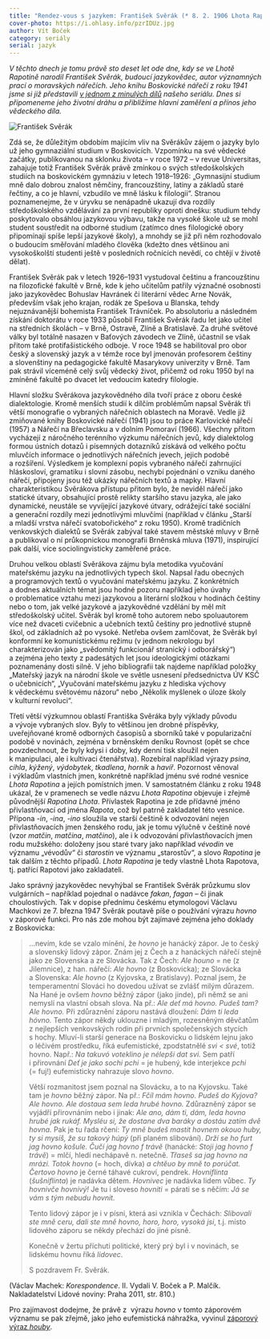 ```yaml
---
title: "Rendez-vous s jazykem: František Svěrák (* 8. 2. 1906 Lhota Rapotina, † 9. 11. 1976 Brno)"
cover-photo: https://i.ohlasy.info/pzrIDUz.jpg
author: Vít Boček
category: seriály
serial: jazyk
---
```


*V těchto dnech je tomu právě sto deset let ode dne, kdy se ve Lhotě Rapotině narodil František Svěrák, budoucí jazykovědec, autor významných prací o moravských nářečích. Jeho knihu Boskovické nářečí z roku 1941 jsme si již představili [v jednom z minulých dílů](/clanky/2015/05/boskovicke-nareci.html) našeho seriálu. Dnes si připomeneme jeho životní dráhu a přiblížíme hlavní zaměření a přínos jeho vědeckého díla.*

<img src="https://i.ohlasy.info/pzrIDUz.jpg" alt="František Svěrák" class="img-responsive img-popup">

Zdá se, že důležitým obdobím majícím vliv na Svěrákův zájem o jazyky bylo už jeho gymnaziální studium v Boskovicích. Vzpomínku na své vědecké začátky, publikovanou na sklonku života – v roce 1972 – v revue Universitas, zahajuje totiž František Svěrák právě zmínkou o svých středoškolských studiích na boskovickém gymnáziu v letech 1918–1926: „Gymnasijní studium mně dalo dobrou znalost němčiny, francouzštiny, latiny a základů staré řečtiny, a co je hlavní, vzbudilo ve mně lásku k filologii“. Stranou poznamenejme, že v úryvku se nenápadně ukazují dva rozdíly středoškolského vzdělávání za první republiky oproti dnešku: studium tehdy poskytovalo obsáhlou jazykovou výbavu, takže na vysoké škole už se mohl student soustředit na odborné studium (zatímco dnes filologické obory připomínají spíše lepší jazykové školy), a mnohdy se již při něm rozhodovalo o budoucím směřování mladého člověka (kdežto dnes většinou ani vysokoškolští studenti ještě v posledních ročnících nevědí, co chtějí v životě dělat). 

František Svěrák pak v letech 1926–1931 vystudoval češtinu a francouzštinu na filozofické fakultě v Brně, kde k jeho učitelům patřily význačné osobnosti jako jazykovědec Bohuslav Havránek či literární vědec Arne Novák, především však jeho krajan, rodák ze Spešova u Blanska, tehdy nejuznávanější bohemista František Trávníček. Po absolutoriu a následném získání doktorátu v roce 1933 působil František Svěrák řadu let jako učitel na středních školách – v Brně, Ostravě, Zlíně a Bratislavě. Za druhé světové války byl totálně nasazen v Baťových závodech ve Zlíně, účastnil se však přitom také protifašistického odboje. V roce 1948 se habilitoval pro obor český a slovenský jazyk a v témže roce byl jmenován profesorem češtiny a slovenštiny na pedagogické fakultě Masarykovy univerzity v Brně. Tam pak strávil víceméně celý svůj vědecký život, přičemž od roku 1950 byl na zmíněné fakultě po dvacet let vedoucím katedry filologie.

Hlavní složku Svěrákova jazykovědného díla tvoří práce z oboru české dialektologie. Kromě menších studií k dílčím problémům napsal Svěrák tři větší monografie o vybraných nářečních oblastech na Moravě. Vedle již zmiňované knihy Boskovické nářečí (1941) jsou to práce Karlovické nářečí (1957) a Nářečí na Břeclavsku a v dolním Pomoraví (1966). Všechny přitom vycházejí z náročného terénního výzkumu nářečních jevů, kdy dialektolog formou ústních dotazů i písemných dotazníků získává od velkého počtu mluvčích informace o jednotlivých nářečních jevech, jejich podobě a rozšíření. Výsledkem je komplexní popis vybraného nářečí zahrnující hláskosloví, gramatiku i slovní zásobu, nechybí pojednání o vzniku daného nářečí, připojeny jsou též ukázky nářečních textů a mapky. Hlavní charakteristikou Svěrákova přístupu přitom bylo, že neviděl nářečí jako statické útvary, obsahující prostě relikty staršího stavu jazyka, ale jako dynamické, neustále se vyvíjející jazykové útvary, odrážející také sociální a generační rozdíly mezi jednotlivými mluvčími (například v článku „Starší a mladší vrstva nářečí svatobořického“ z roku 1950). Kromě tradičních venkovských dialektů se Svěrák zabýval také stavem městské mluvy v Brně a publikoval o ní průkopnickou monografii Brněnská mluva (1971), inspirující pak další, více sociolingvisticky zaměřené práce.

Druhou velkou oblastí Svěrákova zájmu byla metodika vyučování mateřskému jazyku na jednotlivých typech škol. Napsal řadu obecných a programových textů o vyučování mateřskému jazyku. Z konkrétních a dodnes aktuálních témat jsou hodné pozoru například jeho úvahy o problematice vztahu mezi jazykovou a literární složkou v hodinách češtiny nebo o tom, jak velké jazykové a jazykovědné vzdělání by měl mít středoškolský učitel. Svěrák byl kromě toho autorem nebo spoluautorem více než dvaceti cvičebnic a učebních textů češtiny pro jednotlivé stupně škol, od základních až po vysoké. Netřeba ovšem zamlčovat, že Svěrák byl konformní ke komunistickému režimu (v jednom nekrologu byl charakterizován jako „svědomitý funkcionář stranický i odborářský“) a zejména jeho texty z padesátých let jsou ideologickými otázkami poznamenány dosti silně. V jeho bibliografii tak najdeme například položky „Mateřský jazyk na národní škole ve světle usnesení předsednictva ÚV KSČ o učebnicích“, „Vyučování mateřskému jazyku z hlediska výchovy k vědeckému světovému názoru“ nebo „Několik myšlenek o úloze školy v kulturní revoluci“.

Třetí větší výzkumnou oblastí Františka Svěráka byly výklady původu a vývoje vybraných slov. Byly to většinou jen drobné příspěvky, uveřejňované kromě odborných časopisů a sborníků také v popularizační podobě v novinách, zejména v brněnském deníku Rovnost (opět se chce povzdechnout, že byly kdysi i doby, kdy denní tisk sloužil nejen k manipulaci, ale i kultivaci čtenářstva). Rozebíral například výrazy *psina*, *cihla*, *kýžený*, *výdobytek*, *tkadlena*, *horník* a *havíř*. Pozornost věnoval i výkladům vlastních jmen, konkrétně například jménu své rodné vesnice *Lhota Rapotina* a jejích pomístních jmen. V samostatném článku z roku 1948 ukázal, že v pramenech se vedle názvu *Lhota Rapotina* objevuje i zřejmě původnější *Rapotina Lhota*. Přívlastek Rapotina je zde přídavné jméno přivlastňovací od jména *Rapota*, což byl patrně zakladatel této vesnice. Přípona *-in*, *-ina*, *-ino* sloužila ve starší češtině k odvozování nejen přivlastňovacích jmen ženského rodu, jak je tomu výlučně v češtině nové (vzor *matčin*, *matčina*, *matčino*), ale i k odvozování přivlastňovacích jmen rodu mužského: doloženy jsou staré tvary jako například *vévodin* ve významu „vévodův“ či *starostin* ve významu „starostův“, a slovo *Rapotina* je tak dalším z těchto případů. *Lhota Rapotina* je tedy vlastně Lhota Rapotova, tj. patřící Rapotovi jako zakladateli.

Jako správný jazykovědec nevyhýbal se František Svěrák průzkumu slov vulgárních – například pojednal o nadávce *fakan*, *fagan* – či jinak choulostivých. Tak v dopise přednímu českému etymologovi Václavu Machkovi ze 7. března 1947 Svěrák poutavě píše o používání výrazu *hovno* v záporové funkci. Pro nás zde mohou být zajímavé zejména jeho doklady z Boskovicka:

>…nevím, kde se vzalo mínění, že *hovno* je hanácký zápor. Je to český a slovenský lidový zápor. Znám jej z Čech a z hanáckých nářečí stejně jako ze Slovenska a ze Slovácka. Tak z Čech: *Ale houno* = ne (z Jilemnice), z han. nářečí: *Ale hovno* (z Boskovicka); ze Slovácka a Slovenska: *Ale hovno* (z Kyjovska, z Bratislavy). Poznal jsem, že temperamentní Slováci ho dovedou užívat se zvlášť milým důrazem. Na Hané je ovšem *hovno* běžný zápor (jako jinde), při němž se ani nemyslí na vlastní obsah slova. Na př.: *Ale deť má hovno. Pudeš tam? Ale hovno.* Při zdůraznění záporu nastává dloužení: *Dám ti leda hóvno.* Tento zápor někdy uklouzne i mladým, rozesněným děvčatům z nejlepších venkovských rodin při prvních společenských stycích s hochy. Mluví-li starší generace na Boskovicku o lidském lejnu jako o léčivém prostředku, říká eufemistické, zpodstatnělé *svi < své*, totiž hovno. Např.: *Na takuvó voteklino je nélepši dat svi.* Sem patří i přirovnání *Deť je jako sochi pchi* = je hubený, kde interjekce *pchi* (= fuj!) eufemisticky nahrazuje slovo *hovno*.
>
>Větší rozmanitost jsem poznal na Slovácku, a to na Kyjovsku. Také tam je *hovno* běžný zápor. Na př.: *Fčíl mám hovno. Pudeš do Kyjova? Ale hovno. Ale dostaua sem leda hrubé hovno.* Zdůrazněný zápor se vyjádří přirovnáním nebo i jinak: *Ale ano, dám ti, dám, leda hovno hrubé jak rukáf. Mysléu si, že dostane dva baráky a dostáu zatím dvě hovna.* Pak je tu řada rčení: *Ty mně budeš mastit hovnem okouo huby, ty si mysíš, že su takový húpý* (při planém slibování). *Drží se ho furt jag hovno košule. Čučí jag hovno f trávě* (hanácké: *Stoji jag hovno f trávě*) = mlčí, hledí nechápavě n. netečně. *Třaseš sa jag hovno na mrázi. Totok hovno* (= hoch, dívka) *a chtěuo by mně to porúčat.* *Čertovo hovno* je černé táhavé cukroví, pendrek. *Hovniflinta* (*šušniflinta*) je nadávka dětem. *Hovnivec* je nadávka lidem vůbec. *Ty hovnivče hovnivý!* Je tu i sloveso *hovniti* = párati se s něčím: *Já se vám s tým nebudu hovnit.*
>
>Tento lidový zápor je i v písni, která asi vznikla v Čechách: *Slibovali ste mně ceru, dali ste mně hovno, horo, horo, vysoká jsi*, t.j. místo lidového záporu se někdy přechází do jiné písně.
>
>Konečně v žertu příchuti politické, který prý byl i v novinách, se lidskému hovnu říká *lidovec*.
>
>S pozdravem Fr. Svěrák.

(Václav Machek: *Korespondence*. II. Vydali V. Boček a P. Malčík. Nakladatelství Lidové noviny: Praha 2011, str. 810.)

Pro zajímavost dodejme, že právě z  výrazu *hovno* v tomto záporovém významu se pak zřejmě, jako jeho eufemistická náhražka, vyvinul [záporový výraz *houby*](http://nase-rec.ujc.cas.cz/archiv.php?art=4094).
